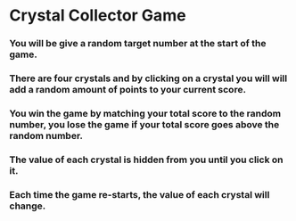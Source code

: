 # Crystal Collector Game

### You will be give a random target number at the start of the game.

### There are four crystals and by clicking on a crystal you will will add a random amount of points to your current score.

### You win the game by matching your total score to the random number, you lose the game if your total score goes above the random number.

### The value of each crystal is hidden from you until you click on it.

### Each time the game re-starts, the value of each crystal will change.
